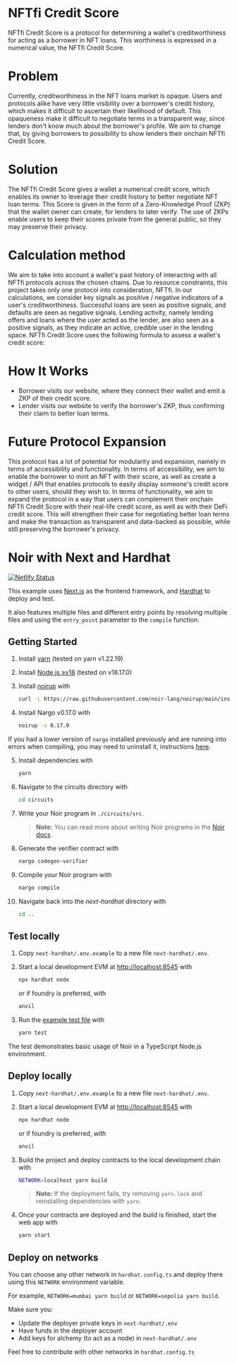 # NFTfi Credit Score # 
NFTfi Credit Score is a protocol for determining a wallet's creditworthiness for acting as a borrower in NFT loans. This worthiness is expressed in a numerical value, the NFTfi Credit Score.

# Problem #
Currently, creditworthiness in the NFT loans market is opaque. Users and protocols alike have very little visibility over a borrower's credit history, which makes it difficult to ascertain their likelihood of default. This opaqueness make it difficult to negotiate terms in a transparent way, since lenders don't know much about the borrower's profile. We aim to change that, by giving borrowers to possibility to show lenders their onchain NFTfi Credit Score.

# Solution #
The NFTfi Credit Score gives a wallet a numerical credit score, which enables its owner to leverage their credit history to better negotiate NFT loan terms. This Score is given in the form of a Zero-Knowledge Proof (ZKP) that the wallet owner can create, for lenders to later verify. The use of ZKPs enable users to keep their scores private from the general public, so they may preserve their privacy.

# Calculation method #
We aim to take into account a wallet's past history of interacting with all NFTfi protocols across the chosen chains. Due to resource constraints, this project takes only one protocol into consideration, NFTfi. In our calculations, we consider key signals as positive / negative indicators of  a user's creditworthiness. Successful loans are seen as positive  signals, and defaults are seen as negative signals. Lending activity, namely lending offers and loans where the user acted as the lender, are also seen as a positive signals, as they indicate an active, credible user in the lending space. NFTfi Credit Score uses the following formula to assess a wallet's credit score:

# How It Works #
- Borrower visits our website, where they connect their wallet and emit a ZKP of their credit score.
- Lender visits our website to verify the borrower's ZKP, thus confirming their claim to better loan terms.

# Future Protocol Expansion #
This protocol has a lot of potential for modularity and expansion, namely in terms of accessibility and functionality. In terms of accessibility, we aim to enable the borrower to mint an NFT with their score, as well as create a widget / API that enables protocols to easily display someone's credit score to other users, should they wish to. In terms of functionality, we aim to expand the protocol in a way that users can complement their onchain NFTfi Credit Score with their real-life credit score, as well as with their DeFi credit score. This will strengthen their case for negotiating better loan terms and make the transaction as transparent and data-backed as possible, while still preserving the borrower's privacy.

# Noir with Next and Hardhat

[![Netlify Status](https://api.netlify.com/api/v1/badges/e4bd1ebc-6be1-4ed2-8be8-18f70382ae22/deploy-status)](https://app.netlify.com/sites/noir-next-hardhat/deploys)

This example uses [Next.js](https://nextjs.org/) as the frontend framework, and
[Hardhat](https://hardhat.org/) to deploy and test.

It also features multiple files and different entry points by resolving multiple files and using the
`entry_point` parameter to the `compile` function.

## Getting Started

1. Install [yarn](https://yarnpkg.com/) (tested on yarn v1.22.19)

2. Install [Node.js ≥v18](https://nodejs.org/en) (tested on v18.17.0)

3. Install [noirup](https://noir-lang.org/getting_started/nargo_installation/#option-1-noirup) with

   ```bash
   curl -L https://raw.githubusercontent.com/noir-lang/noirup/main/install | bash
   ```

4. Install Nargo v0.17.0 with

   ```bash
   noirup -v 0.17.0
   ```

If you had a lower version of `nargo` installed previously and are running into errors when
compiling, you may need to uninstall it, instructions
[here](https://noir-lang.org/getting_started/nargo_installation#uninstalling-nargo).

5. Install dependencies with

   ```bash
   yarn
   ```

6. Navigate to the circuits directory with

   ```bash
   cd circuits
   ```

7. Write your Noir program in `./circuits/src`.

   > **Note:** You can read more about writing Noir programs in the
   > [Noir docs](https://noir-lang.org/).

8. Generate the verifier contract with

   ```bash
   nargo codegen-verifier
   ```

9. Compile your Noir program with

   ```bash
   nargo compile
   ```

10. Navigate back into the _next-hardhat_ directory with

    ```bash
    cd ..
    ```

## Test locally

1. Copy `next-hardhat/.env.example` to a new file `next-hardhat/.env`.

2. Start a local development EVM at <http://localhost:8545> with

   ```bash
   npx hardhat node
   ```

   or if foundry is preferred, with

   ```bash
   anvil
   ```

3. Run the [example test file](./test/index.test.ts) with

   ```bash
   yarn test
   ```

The test demonstrates basic usage of Noir in a TypeScript Node.js environment.

## Deploy locally

1. Copy `next-hardhat/.env.example` to a new file `next-hardhat/.env`.

2. Start a local development EVM at <http://localhost:8545> with

   ```bash
   npx hardhat node
   ```

   or if foundry is preferred, with

   ```bash
   anvil
   ```

3. Build the project and deploy contracts to the local development chain with

   ```bash
   NETWORK=localhost yarn build
   ```

   > **Note:** If the deployment fails, try removing `yarn.lock` and reinstalling dependencies with
   > `yarn`.

4. Once your contracts are deployed and the build is finished, start the web app with

   ```bash
   yarn start
   ```

## Deploy on networks

You can choose any other network in `hardhat.config.ts` and deploy there using this `NETWORK`
environment variable.

For example, `NETWORK=mumbai yarn build` or `NETWORK=sepolia yarn build`.

Make sure you:

- Update the deployer private keys in `next-hardhat/.env`
- Have funds in the deployer account
- Add keys for alchemy (to act as a node) in `next-hardhat/.env`

Feel free to contribute with other networks in `hardhat.config.ts`
